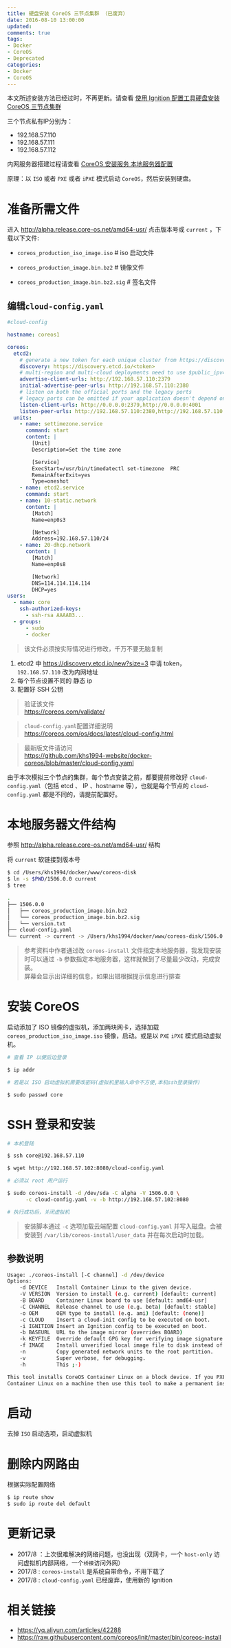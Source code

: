 ```yaml
---
title: 硬盘安装 CoreOS 三节点集群 （已废弃）
date: 2016-08-10 13:00:00
updated:
comments: true
tags:
- Docker
- CoreOS
- Deprecated
categories:
- Docker
- CoreOS
---
```


本文所述安装方法已经过时，不再更新。请查看 [使用 Ignition 配置工具硬盘安装 CoreOS 三节点集群](/docker/coreos/install-disk-new.html)

<!--more-->

三个节点私有IP分别为：  

* 192.168.57.110
* 192.168.57.111
* 192.168.57.112

内网服务器搭建过程请查看 [CoreOS 安装服务 本地服务器配置](install-server.html)

原理：以 `ISO` 或者 `PXE` 或者 `iPXE` 模式启动 `CoreOS`，然后安装到硬盘。

# 准备所需文件

进入 http://alpha.release.core-os.net/amd64-usr/ 点击版本号或 `current` ，下载以下文件:

* `coreos_production_iso_image.iso`       # iso 启动文件

* `coreos_production_image.bin.bz2`       # 镜像文件

* `coreos_production_image.bin.bz2.sig`   # 签名文件

## 编辑`cloud-config.yaml`

```yaml
#cloud-config

hostname: coreos1

coreos:
  etcd2:
    # generate a new token for each unique cluster from https://discovery.etcd.io/new?size=3
    discovery: https://discovery.etcd.io/<token>
    # multi-region and multi-cloud deployments need to use $public_ipv4
    advertise-client-urls: http://192.168.57.110:2379
    initial-advertise-peer-urls: http://192.168.57.110:2380
    # listen on both the official ports and the legacy ports
    # legacy ports can be omitted if your application doesn't depend on them
    listen-client-urls: http://0.0.0.0:2379,http://0.0.0.0:4001
    listen-peer-urls: http://192.168.57.110:2380,http://192.168.57.110:7001
  units:
    - name: settimezone.service
      command: start
      content: |
        [Unit]
        Description=Set the time zone

        [Service]
        ExecStart=/usr/bin/timedatectl set-timezone  PRC
        RemainAfterExit=yes
        Type=oneshot
    - name: etcd2.service
      command: start
    - name: 10-static.network
      content: |
        [Match]
        Name=enp0s3

        [Network]
        Address=192.168.57.110/24
    - name: 20-dhcp.network
      content: |
        [Match]
        Name=enp0s8

        [Network]
        DNS=114.114.114.114
        DHCP=yes
users:
  - name: core
    ssh-authorized-keys:
      - ssh-rsa AAAAB3...
  - groups:
      - sudo
      - docker
```

> 该文件必须按实际情况进行修改，千万不要无脑复制
1. etcd2 中 https://discovery.etcd.io/new?size=3 申请 token，`192.168.57.110` 改为内网地址
2. 每个节点设置不同的 静态 ip
3. 配置好 SSH 公钥

> 验证该文件  
https://coreos.com/validate/

> `cloud-config.yaml`配置详细说明  
https://coreos.com/os/docs/latest/cloud-config.html  

>最新版文件请访问  
https://github.com/khs1994-website/docker-coreos/blob/master/cloud-config.yaml

由于本次模拟三个节点的集群，每个节点安装之前，都要提前修改好 `cloud-config.yaml`（包括 etcd 、 IP 、hostname 等），也就是每个节点的 `cloud-config.yaml` 都是不同的，请提前配置好。

# 本地服务器文件结构

参照 http://alpha.release.core-os.net/amd64-usr/ 结构

将 `current` 软链接到版本号

```bash
$ cd /Users/khs1994/docker/www/coreos-disk
$ ln -s $PWD/1506.0.0 current
$ tree

.
├── 1506.0.0
│   ├── coreos_production_image.bin.bz2
│   └── coreos_production_image.bin.bz2.sig
│   └── version.txt
├── cloud-config.yaml
└── current -> current -> /Users/khs1994/docker/www/coreos-disk/1506.0.0
```

>参考资料中作者通过改 `coreos-install` 文件指定本地服务器，我发现安装时可以通过 `-b` 参数指定本地服务器，这样就做到了尽量最少改动，完成安装。  
屏幕会显示出详细的信息，如果出错根据提示信息进行排查

# 安装 CoreOS

启动添加了 ISO 镜像的虚拟机，添加两块网卡，选择加载 `coreos_production_iso_image.iso` 镜像，启动。或是以 `PXE` `iPXE` 模式启动虚拟机。

```bash
# 查看 IP 以便后边登录

$ ip addr

# 若是以 ISO 启动虚拟机需要改密码(虚拟机里输入命令不方便,本机ssh登录操作)

$ sudo passwd core
```

# SSH 登录和安装

```bash
# 本机登陆

$ ssh core@192.168.57.110

$ wget http://192.168.57.102:8080/cloud-config.yaml

# 必须以 root 用户运行

$ sudo coreos-install -d /dev/sda -C alpha -V 1506.0.0 \
      -c cloud-config.yaml -v -b http://192.168.57.102:8080

# 执行成功后，关闭虚拟机      
```

> 安装脚本通过 `-c` 选项加载云端配置 `cloud-config.yaml` 并写入磁盘。会被安装到 `/var/lib/coreos-install/user_data` 并在每次启动时加载。

## 参数说明

```bash
Usage: ./coreos-install [-C channel] -d /dev/device
Options:
    -d DEVICE   Install Container Linux to the given device.
    -V VERSION  Version to install (e.g. current) [default: current]
    -B BOARD    Container Linux board to use [default: amd64-usr]
    -C CHANNEL  Release channel to use (e.g. beta) [default: stable]
    -o OEM      OEM type to install (e.g. ami) [default: (none)]
    -c CLOUD    Insert a cloud-init config to be executed on boot.
    -i IGNITION Insert an Ignition config to be executed on boot.
    -b BASEURL  URL to the image mirror (overrides BOARD)
    -k KEYFILE  Override default GPG key for verifying image signature
    -f IMAGE    Install unverified local image file to disk instead of fetching
    -n          Copy generated network units to the root partition.
    -v          Super verbose, for debugging.
    -h          This ;-)

This tool installs CoreOS Container Linux on a block device. If you PXE booted
Container Linux on a machine then use this tool to make a permanent install.  
```

# 启动

去掉 `ISO` 启动选项，启动虚拟机

# 删除内网路由

根据实际配置网络

```bash
$ ip route show
$ sudo ip route del default
```

# 更新记录

* 2017/8 ：上次很难解决的网络问题，也没出现（双网卡，一个 `host-only` 访问虚拟机内部网络，一个`桥接`访问外网）
* 2017/8 : `coreos-install` 是系统自带命令，不用下载了
* 2017/8 : `cloud-config.yaml` 已经废弃，使用新的 Ignition

# 相关链接

* https://yq.aliyun.com/articles/42288
* https://raw.githubusercontent.com/coreos/init/master/bin/coreos-install
